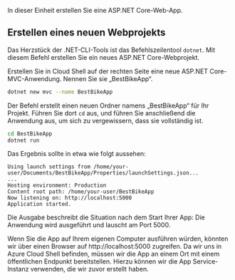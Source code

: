 In dieser Einheit erstellen Sie eine ASP.NET Core-Web-App.

## <a name="create-a-new-web-project"></a>Erstellen eines neuen Webprojekts

Das Herzstück der .NET-CLI-Tools ist das Befehlszeilentool `dotnet`. Mit diesem Befehl erstellen Sie ein neues ASP.NET Core-Webprojekt.

Erstellen Sie in Cloud Shell auf der rechten Seite eine neue ASP.NET Core-MVC-Anwendung. Nennen Sie sie „BestBikeApp“.

```bash
dotnet new mvc --name BestBikeApp
```

Der Befehl erstellt einen neuen Ordner namens „BestBikeApp“ für Ihr Projekt. Führen Sie dort `cd` aus, und führen Sie anschließend die Anwendung aus, um sich zu vergewissern, dass sie vollständig ist.

```bash
cd BestBikeApp
dotnet run
```

Das Ergebnis sollte in etwa wie folgt aussehen:

```console
Using launch settings from /home/your-user/Documents/BestBikeApp/Properties/launchSettings.json...
...
Hosting environment: Production
Content root path: /home/your-user/BestBikeApp
Now listening on: http://localhost:5000
Application started.
```

Die Ausgabe beschreibt die Situation nach dem Start Ihrer App: Die Anwendung wird ausgeführt und lauscht am Port 5000.

Wenn Sie die App auf Ihrem eigenen Computer ausführen würden, könnten wir über einen Browser auf http://localhost:5000 zugreifen. Da wir uns in Azure Cloud Shell befinden, müssen wir die App an einem Ort mit einem öffentlichen Endpunkt bereitstellen. Hierzu können wir die App Service-Instanz verwenden, die wir zuvor erstellt haben.